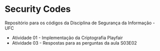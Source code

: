 # Security Codes
Repositório para os códigos da Disciplina de Segurança da Informação - UFC

- Atividade 01 - Implementação da Criptografia Playfair
- Atividade 03 - Respostas para as perguntas da aula S03E02
